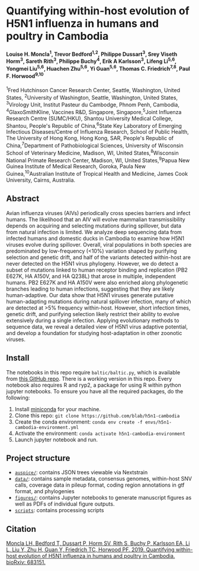 # Quantifying within-host evolution of H5N1 influenza in humans and poultry in Cambodia  

#### Louise H. Moncla<sup>1</sup>, Trevor Bedford<sup>1,2</sup>, Philippe Dussart<sup>3</sup>,  Srey Viseth Horm<sup>3</sup>, Sareth Rith<sup>3</sup>, Philippe Buchy<sup>4</sup>, Erik A Karlsson<sup>3</sup>,  Lifeng Li<sup>5,6</sup>, Yongmei Liu<sup>5,6</sup>, Huachen Zhu<sup>5,6</sup>, Yi Guan<sup>5,6</sup>, Thomas C. Friedrich<sup>7,8</sup>, Paul F. Horwood<sup>9,10</sup>

<sup>1</sup>Fred Hutchinson Cancer Research Center, Seattle, Washington, United States, <sup>2</sup>University of Washington, Seattle, Washington, United States, <sup>3</sup>Virology Unit, Institut Pasteur du Cambodge, Phnom Penh, Cambodia, <sup>4</sup>GlaxoSmithKline, Vaccines R&D, Singapore, Singapore,<sup>5</sup>Joint Influenza Research Centre (SUMC/HKU), Shantou University Medical College, Shantou, People's Republic of China,<sup>6</sup>State Key Laboratory of Emerging Infectious Diseases/Centre of Influenza Research, School of Public Health, The University of Hong Kong, Hong Kong, SAR, People's Republic of China,<sup>7</sup>Department of Pathobiological Sciences, University of Wisconsin School of Veterinary Medicine, Madison, WI, United States,<sup>8</sup>Wisconsin National Primate Research Center, Madison, WI, United States,<sup>9</sup>Papua New Guinea Institute of Medical Research, Goroka, Paula New Guinea,<sup>10</sup>Australian Institute of Tropical Health and Medicine, James Cook University, Cairns, Australia.

## Abstract

Avian influenza viruses (AIVs) periodically cross species barriers and infect humans. The likelihood that an AIV will evolve mammalian transmissibility depends on acquiring and selecting mutations during spillover, but data from natural infection is limited. We analyze deep sequencing data from infected humans and domestic ducks in Cambodia to examine how H5N1 viruses evolve during spillover. Overall, viral populations in both species are predominated by low-frequency (<10%) variation shaped by purifying selection and genetic drift, and half of the variants detected within-host are never detected on the H5N1 virus phylogeny. However, we do detect a subset of mutations linked to human receptor binding and replication (PB2 E627K, HA A150V, and HA Q238L) that arose in multiple, independent humans. PB2 E627K and HA A150V were also enriched along phylogenetic branches leading to human infections, suggesting that they are likely human-adaptive. Our data show that H5N1 viruses generate putative human-adapting mutations during natural spillover infection, many of which are detected at >5% frequency within-host. However, short infection times, genetic drift, and purifying selection likely restrict their ability to evolve extensively during a single infection. Applying evolutionary methods to sequence data, we reveal a detailed view of H5N1 virus adaptive potential, and develop a foundation for studying host-adaptation in other zoonotic viruses.

## Install

The notebooks in this repo require `baltic/baltic.py`, which is available from [this GitHub repo](https://github.com/evogytis/baltic). There is a working version in this repo. Every notebook also requires R and ryp2, a package for using R within python jupyter notebooks. To ensure you have all the required packages, do the following: 

1. Install [miniconda](https://docs.conda.io/en/latest/miniconda.html) for your machine. 
2. Clone this repo: `git clone https://github.com/blab/h5n1-cambodia`
3. Create the conda environment: `conda env create -f envs/h5n1-cambodia-environment.yml`
4. Activate the environment: `conda activate h5n1-cambodia-environment` 
5. Launch jupyter notebook and run. 

## Project structure

* [`auspice/`](auspice/): contains JSON trees viewable via Nextstrain
* [`data/`](data/): contains sample metadata, consensus genomes, within-host SNV calls, coverage data in pileup format, coding region annotations in gtf format, and phylogenies
* [`figures/`](figures/): contains Jupyter notebooks to generate manuscript figures as well as PDFs of individual figure outputs. 
* [`scripts`](scripts/): contains processing scripts

## Citation

[Moncla LH, Bedford T, Dussart P, Horm SV, Rith S, Buchy P, Karlsson EA, Li L, Liu Y, Zhu H, Guan Y, Friedrich TC, Horwood PF. 2019. Quantifying within-host evolution of H5N1 influenza in humans and poultry in Cambodia. bioRxiv: 683151.](https://doi.org/10.1101/683151)
